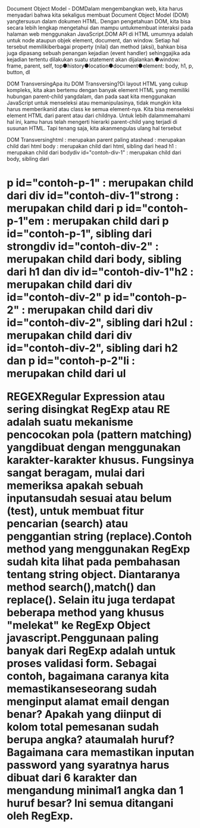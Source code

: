 Document Object Model - DOMDalam mengembangkan web, kita harus menyadari bahwa kita sekaligus membuat Document Object Model (DOM) yangtersusun dalam dokumen HTML. Dengan pengetahuan DOM, kita bisa secara lebih lengkap mengetahui dan mampu untukmembuat interaksi pada halaman web menggunakan JavaScript.DOM API di HTML umumnya adalah untuk node ataupun objek element, document, dan window. Setiap hal tersebut memilikiberbagai property (nilai) dan method (aksi), bahkan bisa juga dipasang sebuah penangan kejadian (event handler) sehinggajika ada kejadian tertentu dilakukan suatu statement akan dijalankan.●window: frame, parent, self, top●history●location●document●element: body, h1, p, button, dl

DOM TransversingApa itu DOM Transversing?Di layout HTML yang cukup kompleks, kita akan bertemu dengan banyak element HTML yang memiliki hubungan parent-child yangdalam, dan pada saat kita menggunakan JavaScript untuk menseleksi atau memanipulasinya, tidak mungkin kita harus memberikanid atau class ke semua element-nya. Kita bisa menseleksi element HTML dari parent atau dari childnya. Untuk lebih dalammemahami hal ini, kamu harus telah mengerti hierarki parent-child yang terjadi di susunan HTML. Tapi tenang saja, kita akanmengulas ulang hal tersebut

DOM Transversinghtml : merupakan parent paling atashead : merupakan child dari html body : merupakan child dari html, sibling dari head h1 : merupakan child dari bodydiv id="contoh-div-1" : merupakan child dari body, sibling dari <h1>p id="contoh-p-1" : merupakan child dari div id="contoh-div-1"strong : merupakan child dari p id="contoh-p-1"em : merupakan child dari p id="contoh-p-1", sibling dari strongdiv id="contoh-div-2" : merupakan child dari body, sibling dari h1 dan div id="contoh-div-1"h2 : merupakan child dari div id="contoh-div-2" p id="contoh-p-2" : merupakan child dari div id="contoh-div-2", sibling dari h2ul : merupakan child dari div id="contoh-div-2", sibling dari h2 dan p id="contoh-p-2"li : merupakan child dari ul

REGEXRegular Expression atau sering disingkat RegExp atau RE adalah suatu mekanisme pencocokan pola (pattern matching) yangdibuat dengan menggunakan karakter-karakter khusus. Fungsinya sangat beragam, mulai dari memeriksa apakah sebuah inputansudah sesuai atau belum (test), untuk membuat fitur pencarian (search) atau penggantian string (replace).Contoh method yang menggunakan RegExp sudah kita lihat pada pembahasan tentang string object. Diantaranya method search(),match() dan replace(). Selain itu juga terdapat beberapa method yang khusus "melekat" ke RegExp Object javascript.Penggunaan paling banyak dari RegExp adalah untuk proses validasi form. Sebagai contoh, bagaimana caranya kita memastikanseseorang sudah menginput alamat email dengan benar? Apakah yang diinput di kolom total pemesanan sudah berupa angka? ataumalah huruf? Bagaimana cara memastikan inputan password yang syaratnya harus dibuat dari 6 karakter dan mengandung minimal1 angka dan 1 huruf besar? Ini semua ditangani oleh RegExp.
